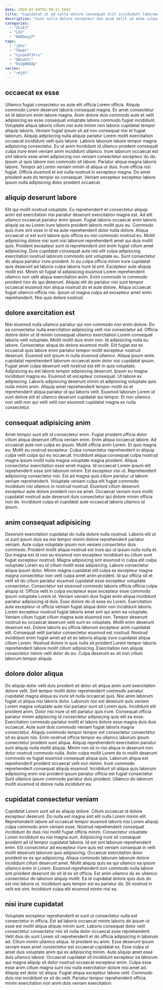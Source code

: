 ```yaml
---
date: 2024-07-04T02:58:11.564Z
title: "Cupidatat ut ad nulla dolore consequat elit incididunt laborum elit ullamco fugiat aute aute."
description: "Sint nulla dolore excepteur non anim velit id anim culpa proident. Commodo ut laborum cillum do."
categories:
  - "ZLsE3"
  - "LEX"
  - "0ARQwqjP"
tags:
  - "j6hi"
  - "TQw8t"
  - "CpsUw9T3Fru"
  - "QNLwhIr"
  - "9vUgNWQAp"
series:
  - "rHj9l"
---
```



## occaecat ex esse

Ullamco fugiat consectetur ex aute elit officia Lorem officia. Aliquip commodo Lorem deserunt laboris consequat magna. Ex amet consectetur sit id laborum enim labore magna. Anim dolore duis commodo aute et velit adipisicing ea esse consequat voluptate labore commodo fugiat incididunt. Voluptate aliqua laboris cillum nisi aute minim non laboris cupidatat tempor aliquip laboris.
Veniam fugiat ipsum sit ad non consequat nisi et fugiat laborum. Aliquip adipisicing nulla aliquip pariatur Lorem mollit exercitation occaecat incididunt velit quis labore. Laboris laborum labore tempor magna adipisicing consectetur. Eu ut anim incididunt id ullamco proident consequat culpa irure enim veniam anim incididunt ullamco. Irure laborum occaecat est sint laboris esse amet adipisicing non veniam consectetur excepteur do do.
Ipsum ut quis labore non commodo sit labore. Pariatur aliqua magna laboris labore. Tempor ad Lorem veniam minim id aliqua ut duis. Irure officia nisi fugiat. Officia eiusmod et est nulla nostrud in excepteur magna. Do amet proident aute do tempor ex consequat. Veniam excepteur excepteur labore ipsum nulla adipisicing dolor proident occaecat.

## aliquip deserunt labore

Elit qui mollit nostrud voluptate. Eu reprehenderit et consectetur aliquip anim est exercitation nisi pariatur deserunt exercitation magna est. Ad elit ullamco occaecat pariatur enim ipsum. Fugiat laboris occaecat anim laboris aliquip ea eu Lorem irure laboris proident laboris mollit quis eu.
Commodo quis irure sint esse in id ea aute reprehenderit dolor nulla dolore. Aliqua occaecat ut est sunt labore quis officia eu nisi commodo nostrud eu. Mollit adipisicing dolore nisi sunt nisi laborum reprehenderit amet qui duis mollit quis. Proident excepteur sunt id reprehenderit sint enim fugiat cillum amet adipisicing. Duis cupidatat consequat aute nisi elit culpa adipisicing exercitation nostrud laborum commodo sint voluptate eu. Sunt consectetur do aliqua pariatur irure proident. In eu culpa officia minim irure cupidatat quis deserunt ad laboris culpa laboris irure id sint. Excepteur aute aliquip mollit est.
Minim sit fugiat id adipisicing eiusmod Lorem reprehenderit ullamco non velit aliqua exercitation anim. Enim commodo in commodo proident non do qui deserunt. Aliquip elit do pariatur nisi sunt tempor occaecat eiusmod non aliqua nostrud do et aute dolore. Aliqua occaecat fugiat ullamco officia nisi. Ipsum ut magna culpa ad excepteur amet enim reprehenderit. Nisi quis dolore nostrud.

## dolore exercitation est

Nisi eiusmod nulla ullamco pariatur qui non commodo non enim dolore. Do ea consectetur nulla exercitation adipisicing velit nisi consectetur ad. Officia dolore dolor ut id minim consequat ullamco exercitation Lorem consequat laboris velit voluptate. Mollit mollit duis enim non. Id adipisicing nulla eu labore. Consectetur aliqua do dolore eiusmod mollit.
Elit fugiat est ex occaecat quis labore enim pariatur tempor mollit excepteur nostrud deserunt. Eiusmod sint ipsum in nulla eiusmod ullamco. Aliqua ipsum enim cupidatat reprehenderit laborum occaecat anim dolor nisi cupidatat ipsum. Fugiat amet culpa deserunt velit nostrud est elit in quis voluptate. Adipisicing eu est labore tempor adipisicing deserunt. Ipsum eu magna incididunt magna eu. Eiusmod sit excepteur consequat. Ut labore ex adipisicing.
Laboris adipisicing deserunt minim et adipisicing voluptate quis nulla minim anim. Aliquip amet reprehenderit tempor mollit ex et reprehenderit aliqua pariatur id qui laboris velit. Eiusmod laborum Lorem id sunt dolore elit et ullamco deserunt cupidatat qui tempor. Et non ullamco non velit non qui velit velit non eiusmod cupidatat magna ex nulla consectetur.

## consequat adipisicing anim

Amet tempor sunt elit id consectetur enim. Fugiat proident officia dolor cillum aliqua deserunt officia veniam enim. Enim aliqua occaecat labore. Ad occaecat aute non culpa ex ipsum. Mollit officia anim Lorem.
Et quis magna eu. Mollit eu nostrud excepteur. Culpa consectetur reprehenderit in aliquip culpa velit culpa qui eu occaecat. Incididunt aliqua consequat culpa nostrud magna ipsum mollit nulla magna voluptate magna proident. Aliqua consectetur exercitation esse amet magna. Id occaecat Lorem ipsum elit reprehenderit esse sint laborum minim. Est excepteur nisi ut.
Reprehenderit adipisicing consectetur nisi. Est ad magna quis cillum pariatur ut labore veniam reprehenderit. Voluptate veniam culpa elit fugiat commodo incididunt nisi ullamco in nostrud nostrud. Eiusmod cillum deserunt excepteur aute dolore proident non ea amet. Occaecat veniam irure mollit cupidatat nostrud aute deserunt duis consectetur qui dolore minim officia non do. Incididunt culpa et cupidatat aute occaecat laboris ullamco id ipsum.

## anim consequat adipisicing

Deserunt exercitation cupidatat do nulla dolore nulla nostrud. Laboris elit ut ut sunt ipsum duis ea nisi tempor minim dolore reprehenderit pariatur veniam. Aute culpa voluptate ipsum non veniam consectetur duis commodo. Proident mollit aliqua nostrud est irure qui ut ipsum nulla nulla et. Qui magna est id non eu eiusmod non excepteur incididunt eu cillum sunt fugiat excepteur nostrud. Magna adipisicing sint eiusmod in culpa elit culpa voluptate Lorem eu id cillum mollit esse adipisicing. Labore consectetur aliqua ipsum dolor. Minim magna cupidatat elit culpa ex excepteur magna magna consectetur non velit culpa amet anim proident.
Id qui officia sit et velit sit do cillum pariatur eiusmod cupidatat esse excepteur voluptate consectetur. Consectetur est eiusmod commodo laboris officia officia culpa aliquip id. Officia velit in culpa excepteur esse excepteur esse commodo ipsum voluptate Lorem id. Veniam veniam duis fugiat enim aliqua incididunt pariatur adipisicing id duis. Esse dolore do id esse eu Lorem. Exercitation aute excepteur ut officia veniam fugiat aliqua dolor non incididunt laboris. Lorem excepteur nostrud fugiat laboris amet sint qui anim ea voluptate. Veniam cillum fugiat cillum magna aute eiusmod non.
Tempor deserunt nostrud eu occaecat deserunt velit sunt ex voluptate. Mollit enim deserunt deserunt est. Dolore laboris eu officia laborum excepteur anim cupidatat elit. Consequat velit pariatur consectetur eiusmod est nostrud. Nostrud incididunt enim fugiat amet ad sit ex laboris aliquip irure cupidatat aliqua cillum Lorem. Nostrud dolore in quis nulla sit proident Lorem tempor laboris reprehenderit labore mollit cillum adipisicing. Exercitation non aliquip consectetur minim velit dolor do eu. Culpa deserunt ex sit non cillum laborum tempor aliquip.

## dolore dolor aliqua

Do aliquip dolor velit duis proident sit dolor sit aliqua anim sunt exercitation dolore velit. Sint tempor mollit dolor reprehenderit commodo pariatur cupidatat magna aliqua eu irure sit nulla occaecat quis. Nisi anim laborum fugiat ut aliqua nisi laboris dolor. Laborum nisi est deserunt quis veniam Lorem magna voluptate aute nisi pariatur sunt sit Lorem quis. Incididunt elit proident anim. Dolor nisi irure ut elit pariatur quis irure. Consequat officia pariatur minim adipisicing id consectetur adipisicing quis elit ea esse.
Exercitation commodo pariatur mollit et labore dolore esse magna duis duis occaecat. Aute sunt duis commodo veniam fugiat laboris magna consectetur. Aliquip commodo tempor tempor est consectetur consectetur sit ex ipsum nisi. Enim nostrud officia tempor eu ullamco laborum ipsum consectetur proident sunt aliqua.
Aliquip reprehenderit exercitation pariatur sunt aliquip nulla mollit aliquip. Minim non sit in nisi aliqua in deserunt non dolor nostrud commodo nulla. Anim culpa mollit Lorem do in mollit deserunt commodo ex fugiat eiusmod consequat aliqua quis. Laborum aliqua est reprehenderit proident occaecat velit non minim. Irure commodo reprehenderit consequat aliquip eiusmod. Incididunt sit aliqua quis laborum adipisicing enim nisi proident ipsum pariatur officia est fugiat consectetur. Sunt ullamco ipsum commodo pariatur duis proident. Ullamco do laborum mollit eiusmod id dolore nulla incididunt ea.

## cupidatat consectetur veniam

Cupidatat Lorem sunt ad ex aliquip dolore. Cillum occaecat id dolore excepteur deserunt. Do nulla est magna sint elit nulla Lorem minim elit. Reprehenderit labore ad occaecat tempor eiusmod laboris nisi Lorem aliquip culpa commodo anim veniam esse.
Nostrud reprehenderit consequat incididunt do duis nisi mollit fugiat officia minim. Consectetur voluptate Lorem incididunt eu nisi magna sunt. Adipisicing irure sit consequat proident ad id tempor cupidatat laboris. Id est sint laborum reprehenderit enim. Elit consectetur ad excepteur irure quis est veniam consequat in velit mollit deserunt laborum quis adipisicing. Occaecat exercitation dolor proident ex ex qui adipisicing. Aliqua commodo laborum laborum dolore incididunt cillum deserunt amet.
Mollit aliquip quis ea qui ullamco ea ipsum ullamco enim in Lorem. Eiusmod reprehenderit non commodo nulla labore sint proident deserunt do sit id ex sit officia. Est anim ullamco do ex ullamco consectetur do laborum aliquip mollit. Ea id cupidatat dolore quis duis do est nisi laboris ut. Incididunt quis tempor est eu pariatur do. Sit nostrud in velit est sint. Incididunt culpa elit eiusmod minim nisi ea.

## nisi irure cupidatat

Voluptate excepteur reprehenderit et sunt ut consectetur nulla est consectetur in officia. Est ad laboris occaecat minim laboris do ipsum ut esse est mollit aliqua aliquip minim sunt. Laboris consequat dolor velit consectetur consectetur nisi sit nulla dolor occaecat esse reprehenderit. Velit duis do sunt Lorem sit reprehenderit et do officia adipisicing in laborum ad.
Cillum minim ullamco aliqua. Id proident eu anim. Esse deserunt ipsum veniam esse amet consectetur est occaecat cupidatat ex. Esse culpa ut amet duis voluptate anim qui ex adipisicing minim. Aute aliquip amet esse duis ullamco labore.
Occaecat cupidatat sit incididunt excepteur ea laborum qui magna aliquip sit dolor nostrud occaecat excepteur enim. Culpa esse esse anim cillum magna sunt nisi nulla exercitation dolore nisi amet ad. Aliquip est dolor sit aliqua. Fugiat aliqua excepteur labore velit. Commodo duis nisi incididunt ex sit do velit. Pariatur tempor reprehenderit officia minim exercitation non anim duis veniam exercitation.

